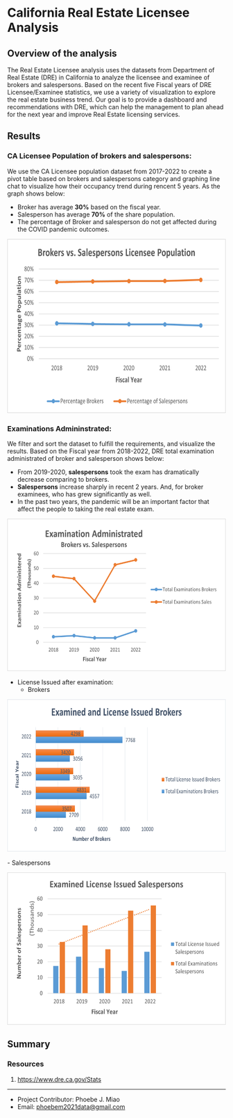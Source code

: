 # California Real Estate Licensee Analysis

## Overview of the analysis
The Real Estate Licensee analysis uses the datasets from Department of Real Estate (DRE) in California to analyze the licensee and examinee of brokers and salespersons. Based on the recent five Fiscal years of DRE Licensee/Examinee statistics, we use a variety of visualization to explore the real estate business trend. Our goal is to provide a dashboard and recommendations with DRE, which can help the management to plan ahead for the next year and improve Real Estate licensing services.

## Results
### CA Licensee Population of brokers and salespersons: 
We use the CA Licensee population dataset from 2017-2022 to create a pivot table based on brokers and salespersons category and graphing line chat to visualize how their occupancy trend during rencent 5 years. As the graph shows below:

  - Broker has average **30%** based on the fiscal year. 
  - Salesperson has average **70%** of the share population.
  - The percentage of Broker and salesperson do not get affected during the COVID pandemic outcomes.
 
<p align=center>
  <img src= 'Resources/images/Percentage_pop.png' width=650 height=400> </p>
  
### Examinations Admininstrated: 
We filter and sort the dataset to fulfill the requirements, and visualize the results. Based on the Fiscal year from 2018-2022, DRE total examination administrated of broker and salesperson shows below:

  - From 2019-2020, **salespersons** took the exam has dramatically decrease comparing to brokers.
  - **Salespersons** increase sharply in recent 2 years. And, for broker examinees, who has grew significantly as well.
  - In the past two years, the pandemic will be an important factor that affect the people to taking the real estate exam.  
<p align=center>
  <img src='Resources/images/Exam_admin.png' width=650 height=350> </p>
  
  
 - License Issued after examination:
   - Brokers 
<p align=center>
  <img src='Resources/images/Exam_license_broker.png' width=650 height=350> </p>
  - Salespersons 
<p align=center>
  <img src='Resources/images/Exam_license_sales.png' width=650 height=350> </p>




## Summary


### Resources
1. https://www.dre.ca.gov/Stats

_______________________________________________________________________________________________________________________________________________________________

- Project Contributor: Phoebe J. Miao
- Email: phoebem2021data@gmail.com
